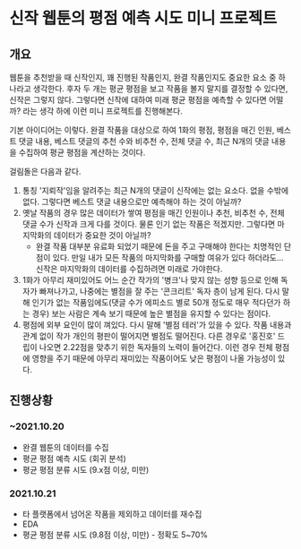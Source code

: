 # 신작 웹툰의 평점 예측 시도 미니 프로젝트

## 개요

웹툰을 추천받을 때 신작인지, 꽤 진행된 작품인지, 완결 작품인지도 중요한 요소 중 하나라고 생각한다. 후자 두 개는 평균 평점을 보고 작품을 볼지 말지를 결정할 수 있다면, 신작은 그렇지 않다. 그렇다면 신작에 대하여 미래 평균 평점을 예측할 수 있다면 어떨까? 라는 생각 하에 이런 미니 프로젝트를 진행해본다.

기본 아이디어는 이렇다. 완결 작품을 대상으로 하여 1화의 평점, 평점을 매긴 인원, 베스트 댓글 내용, 베스트 댓글의 추천 수와 비추천 수, 전체 댓글 수, 최근 N개의 댓글 내용을 수집하여 평균 평점을 계산하는 것이다. 

걸림돌은 다음과 같다.

1. 통칭 '지뢰작'임을 알려주는 최근 N개의 댓글이 신작에는 없는 요소다. 없을 수밖에 없다. 그렇다면 베스트 댓글 내용으로만 예측해야 하는 것이 아닐까?
2. 옛날 작품의 경우 많은 데이터가 쌓여 평점을 매긴 인원이나 추천, 비추천 수, 전체 댓글 수가 신작과 크게 다를 것이다. 물론 인기 없는 작품은 적겠지만. 그렇다면 마지막화의 데이터가 중요한 것이 아닐까?
   - 완결 작품 대부분 유료화 되었기 때문에 돈을 주고 구매해야 한다는 치명적인 단점이 있다. 만일 내가 모든 작품의 마지막화를 구매할 여유가 있다 하더라도... 신작은 마지막화의 데이터를 수집하려면 미래로 가야한다.
3. 1화가 아무리 재미있어도 어느 순간 작가의 '병크'나 맞지 않는 성향 등으로 인해 독자가 빠져나가고, 나중에는 별점을 잘 주는 '콘크리트' 독자 층이 남게 된다. 다시 말해 인기가 없는 작품임에도(댓글 수가 에피소드 별로 50개 정도로 매우 적다던가 하는 경우) 보는 사람은 계속 보기 때문에 높은 별점을 유지할 수 있다는 점이다.
4. 평점에 외부 요인이 많이 껴있다. 다시 말해 '별점 테러'가 있을 수 있다. 작품 내용과 관계 없이 작가 개인의 평판이 떨어지면 별점도 떨어진다. 다른 경우로 '홍진호' 드립이 나오면 2.22점을 맞추기 위한 독자들의 노력이 들어간다. 이런 경우 전체 평점에 영향을 주기 때문에 아무리 재미있는 작품이어도 낮은 평점이 나올 가능성이 있다.

## 진행상황

### ~2021.10.20

- 완결 웹툰의 데이터를 수집
- 평균 평점 예측 시도 (회귀 분석)
- 평균 평점 분류 시도 (9.x점 이상, 미만)

### 2021.10.21

- 타 플랫폼에서 넘어온 작품을 제외하고 데이터를 재수집
- EDA
- 평균 평점 분류 시도 (9.8점 이상, 미만) - 정확도 5~70%

